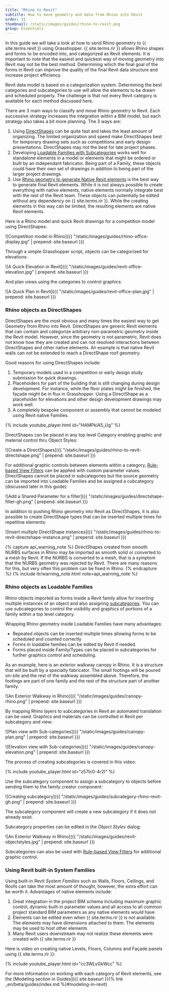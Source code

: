 ```yaml
---
title: "Rhino to Revit"
subtitle: How to move geometry and data from Rhino into Revit
order: 31
thumbnail: /static/images/guides/rhino-to-revit.png
group: Essentials
---
```


In this guide we will take a look at how to send Rhino geometry to {{ site.terms.revit }} using Grasshopper. {{ site.terms.rir }} allows Rhino shapes and forms to be encoded into, and categorized as Revit elements. It is important to note that the easiest and quickest way of moving geometry into Revit may not be the best method. Determining which the final goal of the forms in Revit can improve the quality of the final Revit data structure and increase project efficiency.

Revit data model is based on a categorization system. Determining the best categories and subcategories to use will allow the elements to be drawn and scheduled properly. The challenge is that not every Revit category is available for each method discussed here.

There are 3 main ways to classify and move Rhino geometry to Revit. Each successive strategy increases the integration within a BIM model, but each strategy also takes a bit more planning. The 3 ways are:

1. Using [DirectShapes](#rhino-objects-as-directshapes) can be quite fast and takes the least amount of organizing. The limited organization and speed make DirectShapes best for temporary drawing sets such as competitions and early design presentations. DirectShapes may not the best for late project phases.
2. Developing [Loadable Families with Subcategories](#rhino-objects-as-loadable-families) works well for standalone elements in a model or elements that might be ordered or built by an independant fabricator. Being part of a Family, these objects could have their own set of drawings in addition to being part of the larger project drawings.
3. Use [Rhino geometry to generate Native Revit elements](#using-revit-built-in-system-families) is the best way to generate final Revit elements. While it is not always possible to create everything with native elements, native elements normally integrate best with the rest of the Revit team. These objects can potentially be edited without any dependency on {{ site.terms.rir }}. While the creating elements in this way can be limited, the resulting elements are native Revit elements.

Here is a Rhino model and quick Revit drawings for a competition model using DirectShapes:

![Competition model in Rhino]({{ "/static/images/guides/rhino-office-display.jpg" | prepend: site.baseurl }})

Through a simple Grasshopper script, objects can be categorized for elevations:

![A Quick Elevation in Revit]({{ "/static/images/guides/revit-office-elevation.jpg" | prepend: site.baseurl }})

And plan views using the categories to control graphics:

![A Quick Plan in Revit]({{ "/static/images/guides/revit-office-plan.jpg" | prepend: site.baseurl }})

### Rhino objects as DirectShapes

DirectShapes are the most obvious and many times the easiest way to get Geometry from Rhino into Revit. DirectShapes are generic Revit elements that can contain and categorize arbitrary non-parametric geometry inside the Revit model. However, since the geometry is not parametric, Revit does not know how they are created and can not resolved interactions between DirectShapes and other native elements. An example is that native Revit walls can not be extended to reach a DirectShape roof geometry.

Good reasons for using DirectShapes include:
1. Temporary models used in a competition or early design study submission for quick drawings.
1. Placeholders for part of the building that is still changing during design development. For instance, while the floor plates might be finished, the façade might be in flux in Grasshopper. Using a DirectShape as a placeholder for elevations and other design development drawings may work well.
1. A completely bespoke component or assembly that cannot be modeled using Revit native Families.

{% include youtube_player.html id="HAMPkiA5_Ug" %}

DirectShapes can be placed in any top level Category enabling graphic and material control thru Object Styles:

![Create a DirectShapes]({{ "/static/images/guides/rhino-to-revit-directshape.png" | prepend: site.baseurl }})

For additional graphic controls between elements within a category, [Rule-based View Filters](https://knowledge.autodesk.com/support/revit-products/learn-explore/caas/CloudHelp/cloudhelp/2019/ENU/Revit-DocumentPresent/files/GUID-145815E2-5699-40FE-A358-FFC739DB7C46-htm.html) can be applied with custom parameter values. DirectShapes cannot be placed in subcategories but the source geometry can be imported into Loadable Families and be assigned a cubcategory (discussed later in this guide):

![Add a Shared Parameter for a filter]({{ "/static/images/guides/directshape-filter-gh.png" | prepend: site.baseurl }})

In addition to pushing Rhino geometry into Revit as DirectShapes, it is also possible to create DirectShape types that can be inserted multiple times for repetitive elements:

![Insert multiple DirectShape instances]({{ "/static/images/guides/rhino-to-revit-directshape-instance.png" | prepend: site.baseurl }})

{% capture api_warning_note %}
DirectShapes created from smooth NURBS surfaces in Rhino may be imported as smooth solid or converted to a mesh by Revit. If the NURBS is converted to a mesh, that is a symptom that the NURBS geometry was rejected by Revit. There are many reasons for this, but very often this problem can be fixed in Rhino.
{% endcapture %}
{% include ltr/warning_note.html note=api_warning_note %}

### Rhino objects as Loadable Families

Rhino objects imported as forms inside a Revit family allow for inserting multiple instances of an object and also assigning [subcategories](https://knowledge.autodesk.com/support/revit-products/learn-explore/caas/CloudHelp/cloudhelp/2018/ENU/Revit-Customize/files/GUID-8C1F9882-E4AB-4E03-A735-8C44F19E194B-htm.html). You can use subcategories to control the visibility and graphics of portions of a family within a top level category.

Wrapping Rhino geometry inside Loadable Families have many advantages:
* Repeated objects can be inserted multiple times allowing forms to be scheduled and counted correctly
* Forms in loadable families can be edited by Revit if needed.
* Forms placed inside Family/Types can be placed in subcategories for further graphics control and scheduling.

As an example, here is an exterior walkway canopy in Rhino. It is a structure that will be built by a specialty fabricator. The small footings will be poured on-site and the rest of the walkway assembled above. Therefore, the footings are part of one family and the rest of the structure part of another family.

![An Exterior Walkway in Rhino]({{ "/static/images/guides/canopy-rhino.png" | prepend: site.baseurl }})

By mapping Rhino layers to subcategories in Revit an automated translation can be used. Graphics and materials can be controlled in Revit per subcategory and view:

![Plan view with Sub-categories]({{ "/static/images/guides/canopy-plan.png" | prepend: site.baseurl }})

![Elevation view with Sub-categories]({{ "/static/images/guides/canopy-elevation.png" | prepend: site.baseurl }})

The process of creating subcategories is covered in this video:

{% include youtube_player.html id="z57Ic0-4r2I" %}

Use the subcategory component to assign a subcategory to objects before sending them to the family creator component:

![Creating subcategory]({{ "/static/images/guides/subcategory-rhino-revit-gh.png" | prepend: site.baseurl }})

The subcategory component will create a new subcategory if it does not already exist.

Subcategory properties can be edited in the *Object Styles* dialog:

![An Exterior Walkway in Rhino]({{ "/static/images/guides/revit-objectstyles.jpg" | prepend: site.baseurl }})

Subcategories can also be used with [Rule-based View Filters](https://knowledge.autodesk.com/support/revit-products/learn-explore/caas/CloudHelp/cloudhelp/2019/ENU/Revit-DocumentPresent/files/GUID-145815E2-5699-40FE-A358-FFC739DB7C46-htm.html) for additional graphic control.

### Using Revit built-in System Families

Using built-in Revit *System Families* such as Walls, Floors, Ceilings, and Roofs can take the most amount of thought, however, the extra effort can be worth it. Advantages of native elements include:

1. Great integration in the project BIM schema including maximum graphic control, dynamic built-in parameter values and all access to all common project standard BIM parameters as any native elements would have
2. Elements can be edited even when {{ site.terms.rir }} is not available. The elements may have dimensions attached to them. The elements may be used to host other elements
3. Many Revit users downstream may not realize these elements were created with {{ site.terms.rir }}

Here is video on creating native Levels, Floors, Columns and Façade panels using {{ site.terms.rir }}:

{% include youtube_player.html id="cc3WLvGkWcc" %}

For more information on working with each category of Revit elements, see the [Modeling section in Guides]({{ site.baseurl }}{% link _en/beta/guides/index.md %}#modeling-in-revit)

